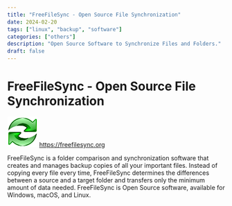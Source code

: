 ```yaml
---
title: "FreeFileSync - Open Source File Synchronization"
date: 2024-02-20
tags: ["linux", "backup", "software"]
categories: ["others"]
description: "Open Source Software to Synchronize Files and Folders."
draft: false
---
```


# FreeFileSync - Open Source File Synchronization
<img src="https://github.com/althaser/website/blob/master/static/images/freefilesync.png?raw=true" alt="FreeFileSync" width="70" height="70"> https://freefilesync.org

FreeFileSync is a folder comparison and synchronization software that creates and manages backup copies of all your important files. Instead of copying every file every time, FreeFileSync determines the differences between a source and a target folder and transfers only the minimum amount of data needed. FreeFileSync is Open Source software, available for Windows, macOS, and Linux.
